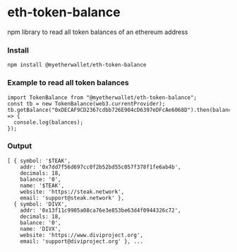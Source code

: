 # eth-token-balance

npm library to read all token balances of an ethereum address

### Install

```
npm install @myetherwallet/eth-token-balance
```

### Example to read all token balances

```
import TokenBalance from "@myetherwallet/eth-token-balance";
const tb = new TokenBalance(web3.currentProvider);
tb.getBalance("0xDECAF9CD2367cdbb726E904cD6397eDFcAe6068D").then(balances => {
  console.log(balances);
});

```

### Output

```
[ { symbol: '$TEAK',
    addr: '0x7dd7f56d697cc0f2b52bd55c057f378f1fe6ab4b',
    decimals: 18,
    balance: '0',
    name: '$TEAK',
    website: 'https://steak.network',
    email: 'support@steak.network' },
  { symbol: 'DIVX',
    addr: '0x13f11c9905a08ca76e3e853be63d4f0944326c72',
    decimals: 18,
    balance: '0',
    name: 'DIVX',
    website: 'https://www.diviproject.org',
    email: 'support@diviproject.org' }, ...
```
